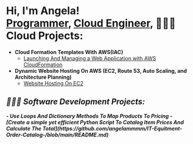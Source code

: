 <h1>Hi, I'm Angela! <br/><a href="https://github.com/angelammmm">Programmer</a>, <a href="https://www.linkedin.com/in/angela-mapes-ba74501a6">Cloud Engineer</a>, <a



<h2>👩🏻‍💻 Cloud Projects:</h2>

- <b>Cloud Formation Templates With AWS(IAC)</b>
  - [Launching And Managing a Web Application with AWS CloudFormation](https://github.com/angelammmm/Launching-And-Managing-a-Web-Application-with-AWS-CloudFormation.git)
- <b>Dynamic Website Hosting On AWS (EC2, Route 53, Auto Scaling, and Architecture Planning)</b>
  - [Website Hosting On EC2](https://github.com/joshmadakor1/4chan-Image-Analysis-Middleware-C964) <b><i>
  

<h2>👩🏻‍💻 Software Development Projects:</h2>
- <b>Use Loops And Dictionary Methods To Map Products To Pricing</b>
  - [Create a simple yet efficient Python Script To Catalog Item Prices And Calculate The Total](https://github.com/angelammmm/IT-Equitment-Order-Catalog-/blob/main/README.md)

  




<!--

- 🔭 I’m currently working on ...
- 🌱 I’m currently learning ...
- 📫 How to reach me: ...

-->

